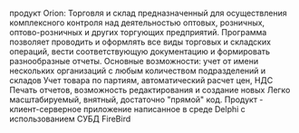 продукт Orion: Торговля и склад предназначенный для осуществления комплексного контроля над деятельностью оптовых, розничных, оптово-розничных и других торгующих предприятий.
Программа позволяет проводить и оформлять все виды торговых и складских операций, вести соответствующую документацию и формировать разнообразные отчеты.
Основные возможности:
учет от имени нескольких организаций с любым количеством подразделений и складов
Учет товара по партиям, автоматический расчет цен, НДС
Печать отчетов, возможность редактирования и создание новых
Легко масштабируемый, внятный, достаточно "прямой" код.
Продукт - клиент-серверное приложение написанное в среде Delphi с использованием СУБД FireBird